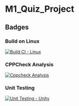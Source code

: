 # M1_Quiz_Project
## Badges
### Build on Linux

[![Build CI - Linux](https://github.com/Mukeesh/M1_Quiz_Project/actions/workflows/c-cpp.yml/badge.svg)](https://github.com/Mukeesh/M1_Quiz_Project/actions/workflows/c-cpp.yml)
### CPPCheck Analysis
[![Cppcheck Analysis](https://github.com/Mukeesh/M1_Quiz_Project/actions/workflows/cppcheck_analysis.yml/badge.svg)](https://github.com/Mukeesh/M1_Quiz_Project/actions/workflows/cppcheck_analysis.yml)
### Unit Testing
[![Unit Testing - Unity](https://github.com/Mukeesh/M1_Quiz_Project/actions/workflows/unit_testing.yml/badge.svg)](https://github.com/Mukeesh/M1_Quiz_Project/actions/workflows/unit_testing.yml)
